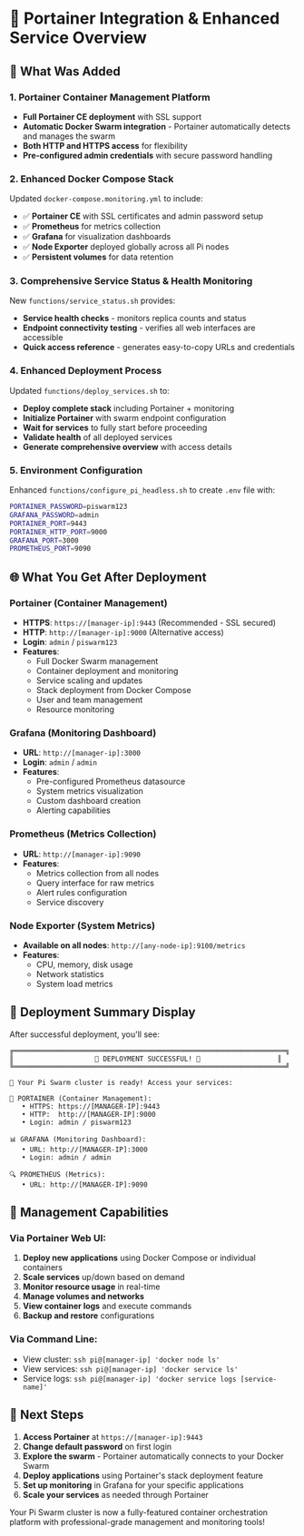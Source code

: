 # 🐳 Portainer Integration & Enhanced Service Overview

## 🎯 What Was Added

### 1. **Portainer Container Management Platform**
- **Full Portainer CE deployment** with SSL support
- **Automatic Docker Swarm integration** - Portainer automatically detects and manages the swarm
- **Both HTTP and HTTPS access** for flexibility
- **Pre-configured admin credentials** with secure password handling

### 2. **Enhanced Docker Compose Stack**
Updated `docker-compose.monitoring.yml` to include:
- ✅ **Portainer CE** with SSL certificates and admin password setup
- ✅ **Prometheus** for metrics collection
- ✅ **Grafana** for visualization dashboards  
- ✅ **Node Exporter** deployed globally across all Pi nodes
- ✅ **Persistent volumes** for data retention

### 3. **Comprehensive Service Status & Health Monitoring**
New `functions/service_status.sh` provides:
- **Service health checks** - monitors replica counts and status
- **Endpoint connectivity testing** - verifies all web interfaces are accessible
- **Quick access reference** - generates easy-to-copy URLs and credentials

### 4. **Enhanced Deployment Process**
Updated `functions/deploy_services.sh` to:
- **Deploy complete stack** including Portainer + monitoring
- **Initialize Portainer** with swarm endpoint configuration
- **Wait for services** to fully start before proceeding
- **Validate health** of all deployed services
- **Generate comprehensive overview** with access details

### 5. **Environment Configuration**
Enhanced `functions/configure_pi_headless.sh` to create `.env` file with:
```bash
PORTAINER_PASSWORD=piswarm123
GRAFANA_PASSWORD=admin
PORTAINER_PORT=9443
PORTAINER_HTTP_PORT=9000
GRAFANA_PORT=3000
PROMETHEUS_PORT=9090
```

## 🌐 What You Get After Deployment

### **Portainer (Container Management)**
- **HTTPS**: `https://[manager-ip]:9443` (Recommended - SSL secured)
- **HTTP**: `http://[manager-ip]:9000` (Alternative access)
- **Login**: `admin` / `piswarm123`
- **Features**:
  - Full Docker Swarm management
  - Container deployment and monitoring
  - Service scaling and updates
  - Stack deployment from Docker Compose
  - User and team management
  - Resource monitoring

### **Grafana (Monitoring Dashboard)**
- **URL**: `http://[manager-ip]:3000`
- **Login**: `admin` / `admin`
- **Features**:
  - Pre-configured Prometheus datasource
  - System metrics visualization
  - Custom dashboard creation
  - Alerting capabilities

### **Prometheus (Metrics Collection)**
- **URL**: `http://[manager-ip]:9090`
- **Features**:
  - Metrics collection from all nodes
  - Query interface for raw metrics
  - Alert rules configuration
  - Service discovery

### **Node Exporter (System Metrics)**
- **Available on all nodes**: `http://[any-node-ip]:9100/metrics`
- **Features**:
  - CPU, memory, disk usage
  - Network statistics
  - System load metrics

## 🎉 Deployment Summary Display

After successful deployment, you'll see:

```
╔═══════════════════════════════════════════════════════════════════╗
║                    🎉 DEPLOYMENT SUCCESSFUL! 🎉                   ║
╚═══════════════════════════════════════════════════════════════════╝

🌟 Your Pi Swarm cluster is ready! Access your services:

🐳 PORTAINER (Container Management):
   • HTTPS: https://[MANAGER-IP]:9443
   • HTTP:  http://[MANAGER-IP]:9000
   • Login: admin / piswarm123

📊 GRAFANA (Monitoring Dashboard):
   • URL: http://[MANAGER-IP]:3000
   • Login: admin / admin

🔍 PROMETHEUS (Metrics):
   • URL: http://[MANAGER-IP]:9090
```

## 🔧 Management Capabilities

### **Via Portainer Web UI:**
1. **Deploy new applications** using Docker Compose or individual containers
2. **Scale services** up/down based on demand
3. **Monitor resource usage** in real-time
4. **Manage volumes and networks**
5. **View container logs** and execute commands
6. **Backup and restore** configurations

### **Via Command Line:**
- View cluster: `ssh pi@[manager-ip] 'docker node ls'`
- View services: `ssh pi@[manager-ip] 'docker service ls'`
- Service logs: `ssh pi@[manager-ip] 'docker service logs [service-name]'`

## 🚀 Next Steps

1. **Access Portainer** at `https://[manager-ip]:9443`
2. **Change default password** on first login
3. **Explore the swarm** - Portainer automatically connects to your Docker Swarm
4. **Deploy applications** using Portainer's stack deployment feature
5. **Set up monitoring** in Grafana for your specific applications
6. **Scale your services** as needed through Portainer

Your Pi Swarm cluster is now a fully-featured container orchestration platform with professional-grade management and monitoring tools!
